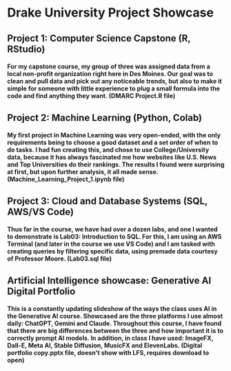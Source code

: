# Drake University Project Showcase

## Project 1: Computer Science Capstone (R, RStudio)
#### For my capstone course, my group of three was assigned data from a local non-profit organization right here in Des Moines. Our goal was to clean and pull data and pick out any noticeable trends, but also to make it simple for someone with little experience to plug a small formula into the code and find anything they want. (DMARC Project.R file)


## Project 2: Machine Learning (Python, Colab)
#### My first project in Machine Learning was very open-ended, with the only requirements being to choose a good dataset and a set order of when to do tasks. I had fun creating this, and chose to use College/University data, because it has always fascinated me how websites like U.S. News and Top Universities do their rankings. The results I found were surprising at first, but upon further analysis, it all made sense. (Machine_Learning_Project_1.ipynb file)


## Project 3: Cloud and Database Systems (SQL, AWS/VS Code)
#### Thus far in the course, we have had over a dozen labs, and one I wanted to demonstrate is Lab03: Introduction to SQL. For this, I am using an AWS Terminal (and later in the course we use VS Code) and I am tasked with creating queries by filtering specific data, using premade data courtesy of Professor Moore. (Lab03.sql file)

## Artificial Intelligence showcase: Generative AI Digital Portfolio 
#### This is a constantly updating slideshow of the ways the class uses AI in the Generative AI course. Showcased are the three platforms I use almost daily: ChatGPT, Gemini and Claude. Throughout this course, I have found that there are big differences between the three and how important it is to correctly prompt AI models. In addition, in class I have used: ImageFX, Dall-E, Meta AI, Stable Diffusion, MusicFX and ElevenLabs. (Digital portfolio copy.pptx file, doesn't show with LFS, requires download to open)
